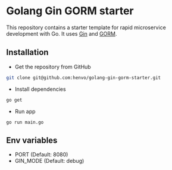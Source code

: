# Golang Gin GORM starter

This repository contains a starter template for rapid microservice development
with Go. It uses [Gin](https://github.com/gin-gonic/gin) and
[GORM](https://gorm.io).

## Installation
* Get the repository from GitHub
``` bash
git clone git@github.com:henvo/golang-gin-gorm-starter.git
```
* Install dependencies
``` bash
go get
```

* Run app
```
go run main.go
```

## Env variables

* PORT (Default: 8080)
* GIN_MODE (Default: debug)
